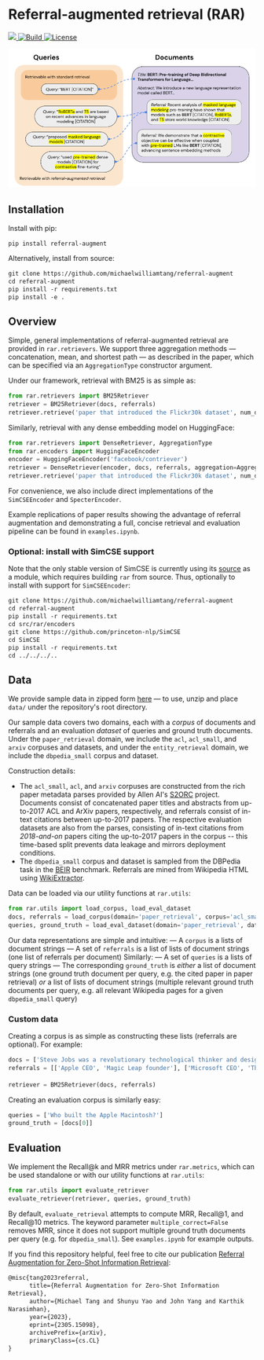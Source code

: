 # Referral-augmented retrieval (RAR)

<p>
    <a href="https://badge.fury.io/py/referral-augment">
        <img src="https://badge.fury.io/py/referral-augment.svg">
    </a>
    <a href="https://www.python.org/">
        <img alt="Build" src="https://img.shields.io/badge/Python-3.8+-purple.svg">
    </a>
    <a href="https://copyright.princeton.edu/policy">
        <img alt="License" src="https://img.shields.io/badge/License-MIT-blue">
    </a>
</p>

![RAR diagram](images/overview.png)

## Installation

Install with pip:
```
pip install referral-augment
```
Alternatively, install from source:
```
git clone https://github.com/michaelwilliamtang/referral-augment
cd referral-augment
pip install -r requirements.txt
pip install -e .
```

## Overview

Simple, general implementations of referral-augmented retrieval are provided in `rar.retrievers`. We support three aggregation methods — concatenation, mean, and shortest path — as described in the paper, which can be specified via an `AggregationType` constructor argument.

Under our framework, retrieval with BM25 is as simple as:
```python
from rar.retrievers import BM25Retriever
retriever = BM25Retriever(docs, referrals)
retriever.retrieve('paper that introduced the Flickr30k dataset', num_docs=10)
```
Similarly, retrieval with any dense embedding model on HuggingFace:
```python
from rar.retrievers import DenseRetriever, AggregationType
from rar.encoders import HuggingFaceEncoder
encoder = HuggingFaceEncoder('facebook/contriever')
retriever = DenseRetriever(encoder, docs, referrals, aggregation=AggregationType.MEAN)
retriever.retrieve('paper that introduced the Flickr30k dataset', num_docs=10)
```
For convenience, we also include direct implementations of the `SimCSEEncoder` and `SpecterEncoder`.

Example replications of paper results showing the advantage of referral augmentation and demonstrating a full, concise retrieval and evaluation pipeline can be found in `examples.ipynb`.

### Optional: install with SimCSE support

Note that the only stable version of SimCSE is currently using its [source](https://github.com/princeton-nlp/SimCSE) as a module, which requires building `rar` from source. Thus, optionally to install with support for `SimCSEEncoder`:
```
git clone https://github.com/michaelwilliamtang/referral-augment
cd referral-augment
pip install -r requirements.txt
cd src/rar/encoders
git clone https://github.com/princeton-nlp/SimCSE
cd SimCSE
pip install -r requirements.txt
cd ../../../..
```

## Data

We provide sample data in zipped form [here](https://drive.google.com/file/d/1IVo3sJ-H5i17KdQq4-kBr9oL64KLxtEc/view?usp=sharing) — to use, unzip and place `data/` under the repository's root directory.

Our sample data covers two domains, each with a *corpus* of documents and referrals and an evaluation *dataset* of queries and ground truth documents. Under the `paper_retrieval` domain, we include the `acl`, `acl_small`, and `arxiv` corpuses and datasets, and under the `entity_retrieval` domain, we include the `dbpedia_small` corpus and dataset.

Construction details:
- The `acl_small`, `acl`, and `arxiv` corpuses are constructed from the rich paper metadata parses provided by Allen AI's [S2ORC](https://github.com/allenai/s2orc) project. Documents consist of concatenated paper titles and abstracts from up-to-2017 ACL and ArXiv papers, respectively, and referrals consist of in-text citations between up-to-2017 papers. The respective evaluation datasets are also from the parses, consisting of in-text citations from *2018-and-on* papers citing the up-to-2017 papers in the corpus -- this time-based split prevents data leakage and mirrors deployment conditions.
- The `dbpedia_small` corpus and dataset is sampled from the DBPedia task in the [BEIR](https://github.com/beir-cellar/beir) benchmark. Referrals are mined from Wikipedia HTML using [WikiExtractor](https://github.com/attardi/wikiextractor).

Data can be loaded via our utility functions at `rar.utils`:
```python
from rar.utils import load_corpus, load_eval_dataset
docs, referrals = load_corpus(domain='paper_retrieval', corpus='acl_small')
queries, ground_truth = load_eval_dataset(domain='paper_retrieval', dataset='acl_small')
```
Our data representations are simple and intuitive:
— A `corpus` is a lists of document strings
— A set of `referrals` is a list of lists of document strings (one list of referrals per document)
Similarly:
— A set of `queries` is a lists of query strings
— The corresponding `ground_truth` is *either* a list of document strings (one ground truth document per query, e.g. the cited paper in paper retrieval) *or* a list of lists of document strings (multiple relevant ground truth documents per query, e.g. all relevant Wikipedia pages for a given `dbpedia_small` query)

### Custom data

Creating a corpus is as simple as constructing these lists (referrals are optional). For example:
```python
docs = ['Steve Jobs was a revolutionary technological thinker and designer', "Bill Gates founded the world's largest software company"]
referrals = [['Apple CEO', 'Magic Leap founder'], ['Microsoft CEO', 'The Giving Pledge co-founder']]

retriever = BM25Retriever(docs, referrals)
```
Creating an evaluation corpus is similarly easy:
```python
queries = ['Who built the Apple Macintosh?']
ground_truth = [docs[0]]
```

## Evaluation

We implement the Recall@k and MRR metrics under `rar.metrics`, which can be used standalone or with our utility functions at `rar.utils`:
```python
from rar.utils import evaluate_retriever
evaluate_retriever(retriever, queries, ground_truth)
```
By default, `evaluate_retrieval` attempts to compute MRR, Recall@1, and Recall@10 metrics. The keyword parameter `multiple_correct=False` removes MRR, since it does not support multiple ground truth documents per query (e.g. for `dbpedia_small`). See `examples.ipynb` for example outputs.

If you find this repository helpful, feel free to cite our publication [Referral Augmentation for Zero-Shot Information Retrieval](https://arxiv.org/abs/2305.15098):

```
@misc{tang2023referral,
      title={Referral Augmentation for Zero-Shot Information Retrieval}, 
      author={Michael Tang and Shunyu Yao and John Yang and Karthik Narasimhan},
      year={2023},
      eprint={2305.15098},
      archivePrefix={arXiv},
      primaryClass={cs.CL}
}
```
